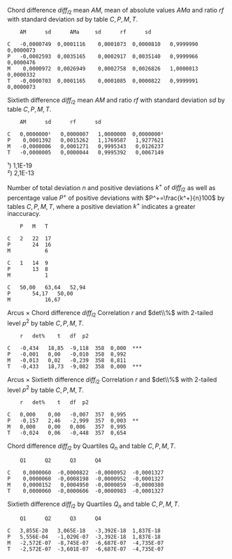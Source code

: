 Chord difference $diff_{l2}$ mean $AM$, mean of absolute values $AMa$ and ratio $rf$ with standard deviation $sd$ by table $C, P, M, T$.

~~~
	AM		sd		AMa		sd		rf		sd

C	-0,0000749 	0,0001116	 0,0001073 	0,0000810	0,9999990	 0,0000073 
P	-0,0002593 	0,0035165	 0,0002917 	0,0035140	0,9999966	 0,0000476 
M	 0,0000972 	0,0026949	 0,0002758 	0,0026826	1,0000013	 0,0000332 
T	-0,0000703 	0,0001165	 0,0001085 	0,0000822	0,9999991	 0,0000073
~~~

Sixtieth difference $diff_{i2}$ mean $AM$ and ratio $rf$ with standard deviation $sd$ by table $C, P, M, T$.
~~~
	AM		sd		rf		sd

C	0,0000000¹	 0,0000007 	 1,0000000 	0,0000000²
P	 0,0001392 	 0,0015262 	 1,1769587 	 1,9277621 
M	-0,0000006 	 0,0001271 	 0,9995343 	 0,0126237 
T	-0,0000005 	 0,0000044 	 0,9995392 	 0,0067149
~~~
¹) 1,1E-19  
²) 2,1E-13

Number of total deviation $n$ and positive deviations $k^+$ of $diff_{l2}$ as well as percentage value $P^+$ of positive deviations with $P^+=\frac{k^+}{n}100$ by tables $C, P, M, T$, where a positive deviation $k^+$ indicates a greater inaccuracy.

~~~
	P	M	T

C	2	22	17
P		24	16
M			6

C	1	14	9
P		13	8
M			1

C	50,00	63,64	52,94
P		54,17	50,00
M			16,67
~~~

Arcus × Chord difference $diff_{l2}$ Correlation $r$ and $det\\%$ with 2-tailed level $p^2$ by table $C, P, M, T$.

~~~
	r	det%	t	df	p2	

C	-0,434	 18,85 	-9,118	358	 0,000 	***
P	-0,001	 0,00 	-0,010	358	 0,992 	
M	-0,013	 0,02 	-0,239	358	 0,811 	
T	-0,433	 18,73 	-9,082	358	 0,000 	***
~~~

Arcus × Sixtieth difference $diff_{i2}$ Correlation $r$ and $det\\%$ with 2-tailed level $p^2$ by table $C, P, M, T$.
~~~
	r	det%	t	df	p2	

C	0,000	 0,00 	-0,007	357	 0,995 	
P	-0,157	 2,46 	-2,999	357	 0,003 	**
M	0,000	 0,00 	0,006	357	 0,995 	
T	-0,024	 0,06 	-0,448	357	 0,654
~~~

Chord difference $diff_{l2}$ by Quartiles $Q_n$ and table $C, P, M, T$.
~~~
	Q1		Q2		Q3		Q4

C	 0,0000060 	-0,0000822 	-0,0000952 	-0,0001327 
P	 0,0000060 	-0,0008198 	-0,0000952 	-0,0001327 
M	 0,0000152 	 0,0004950 	-0,0000859 	-0,0000380 
T	 0,0000060 	-0,0000606 	-0,0000983 	-0,0001327
~~~

Sixtieth difference $diff_{i2}$ by Quartiles $Q_n$ and table $C, P, M, T$.
~~~
	Q1		Q2		Q3		Q4

C	3,855E-20	3,065E-18	-3,392E-18	1,837E-18
P	5,556E-04	-1,029E-07	-3,392E-18	1,837E-18
M	-2,572E-07	-8,745E-07	-6,687E-07	-4,735E-07
T	-2,572E-07	-3,601E-07	-6,687E-07	-4,735E-07

~~~
